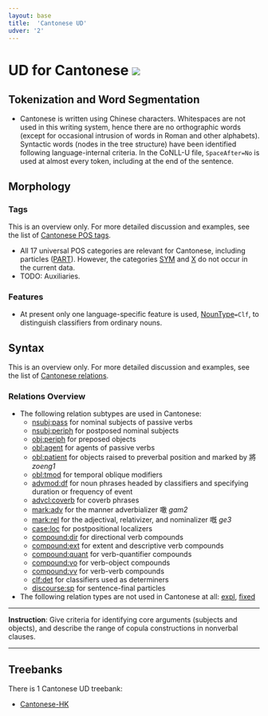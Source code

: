 ```yaml
---
layout: base
title:  'Cantonese UD'
udver: '2'
---
```


# UD for Cantonese <span class="flagspan"><img class="flag" src="../../flags/svg/HK.svg" /></span>

## Tokenization and Word Segmentation

* Cantonese is written using Chinese characters. Whitespaces are not used in this writing system, hence there are no orthographic words
  (except for occasional intrusion of words in Roman and other alphabets). Syntactic words (nodes in the tree structure) have been
  identified following language-internal criteria. In the CoNLL-U file, `SpaceAfter=No` is used at almost every token, including at the
  end of the sentence.

## Morphology

### Tags

This is an overview only. For more detailed discussion and examples, see the list of [Cantonese POS tags](pos/index.html).

* All 17 universal POS categories are relevant for Cantonese, including particles ([PART]()).
  However, the categories [SYM]() and [X]() do not occur in the current data.
* TODO: Auxiliaries.

### Features

* At present only one language-specific feature is used, [NounType]()`=Clf`, to distinguish classifiers from ordinary nouns.

## Syntax

This is an overview only. For more detailed discussion and examples, see the list of [Cantonese relations](dep/index.html).

### Relations Overview

* The following relation subtypes are used in Cantonese:
  * [nsubj:pass]() for nominal subjects of passive verbs
  * [nsubj:periph]() for postposed nominal subjects
  * [obj:periph]() for preposed objects
  * [obl:agent]() for agents of passive verbs
  * [obl:patient]() for objects raised to preverbal position and marked by 將 _zoeng1_
  * [obl:tmod]() for temporal oblique modifiers
  * [advmod:df]() for noun phrases headed by classifiers and specifying duration or frequency of event
  * [advcl:coverb]() for coverb phrases
  * [mark:adv]() for the manner adverbializer 噉 _gam2_
  * [mark:rel]() for the adjectival, relativizer, and nominalizer 嘅 _ge3_
  * [case:loc]() for postpositional localizers
  * [compound:dir]() for directional verb compounds
  * [compound:ext]() for extent and descriptive verb compounds
  * [compound:quant]() for verb-quantifier compounds
  * [compound:vo]() for verb-object compounds
  * [compound:vv]() for verb-verb compounds
  * [clf:det]() for classifiers used as determiners
  * [discourse:sp]() for sentence-final particles
* The following relation types are not used in Cantonese at all:
  [expl](), [fixed]()

---
**Instruction**: Give criteria for identifying core arguments (subjects and objects), and describe the range of copula constructions in nonverbal clauses.

---

## Treebanks

There is 1 Cantonese UD treebank:

  * [Cantonese-HK](../treebanks/yue_hk/index.html)
